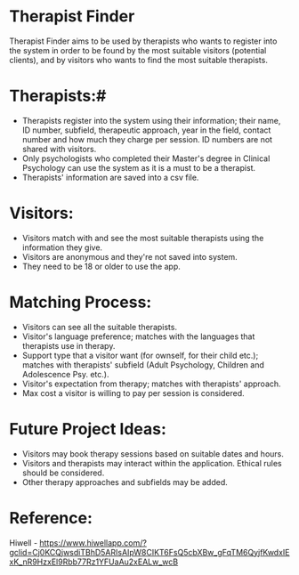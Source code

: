 # Therapist Finder
Therapist Finder aims to be used by therapists who wants to register into the system in order to be found by the most suitable visitors (potential clients),
and by visitors who wants to find the most suitable therapists.

# Therapists:#
* Therapists register into the system using their information; their name, ID number, subfield, therapeutic approach, year in the field, contact number and
how much they charge per session. ID numbers are not shared with visitors.
* Only psychologists who completed their Master's degree in Clinical Psychology can use the system as it is a must to be a therapist.
* Therapists' information are saved into a csv file.

# Visitors:
* Visitors match with and see the most suitable therapists using the information they give.
* Visitors are anonymous and they're not saved into system.
* They need to be 18 or older to use the app.

# Matching Process:
* Visitors can see all the suitable therapists.
* Visitor's language preference; matches with the languages that therapists use in therapy.
* Support type that a visitor want (for ownself, for their child etc.); matches with therapists' subfield (Adult Psychology, Children and Adolescence Psy. etc.).
* Visitor's expectation from therapy; matches with therapists' approach.
* Max cost a visitor is willing to pay per session is considered.

# Future Project Ideas:
* Visitors may book therapy sessions based on suitable dates and hours.
* Visitors and therapists may interact within the application. Ethical rules should be considered. 
* Other therapy approaches and subfields may be added.

# Reference:
Hiwell - https://www.hiwellapp.com/?gclid=Cj0KCQjwsdiTBhD5ARIsAIpW8CIKT6FsQ5cbXBw_gFqTM6QyjfKwdxIExK_nR9HzxEl9Rbb77Rz1YFUaAu2xEALw_wcB
